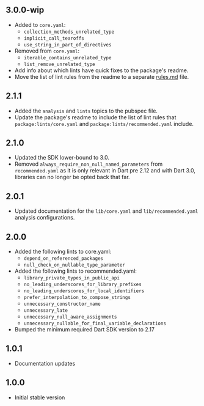 ## 3.0.0-wip

- Added to `core.yaml`:
    - `collection_methods_unrelated_type`
    - `implicit_call_tearoffs`
    - `use_string_in_part_of_directives`
- Removed from `core.yaml`:
    - `iterable_contains_unrelated_type`
    - `list_remove_unrelated_type`
- Add info about which lints have quick fixes to the package's readme.
- Move the list of lint rules from the readme to a separate
  [rules.md](https://github.com/dart-lang/lints/blob/main/rules.md) file.

## 2.1.1

- Added the `analysis` and `lints` topics to the pubspec file.
- Update the package's readme to include the list of lint rules that
  `package:lints/core.yaml` and `package:lints/recommended.yaml` include.

## 2.1.0

- Updated the SDK lower-bound to 3.0.
- Removed `always_require_non_null_named_parameters` from `recommended.yaml`
  as it is only relevant in Dart pre 2.12 and with Dart 3.0, libraries can
  no longer be opted back that far.

## 2.0.1

- Updated documentation for the `lib/core.yaml` and `lib/recommended.yaml`
  analysis configurations.

## 2.0.0

- Added the following lints to core.yaml:
    - `depend_on_referenced_packages`
    - `null_check_on_nullable_type_parameter`
- Added the following lints to recommended.yaml:
    - `library_private_types_in_public_api`
    - `no_leading_underscores_for_library_prefixes`
    - `no_leading_underscores_for_local_identifiers`
    - `prefer_interpolation_to_compose_strings`
    - `unnecessary_constructor_name`
    - `unnecessary_late`
    - `unnecessary_null_aware_assignments`
    - `unnecessary_nullable_for_final_variable_declarations`
- Bumped the minimum required Dart SDK version to 2.17

## 1.0.1

- Documentation updates

## 1.0.0

- Initial stable version
